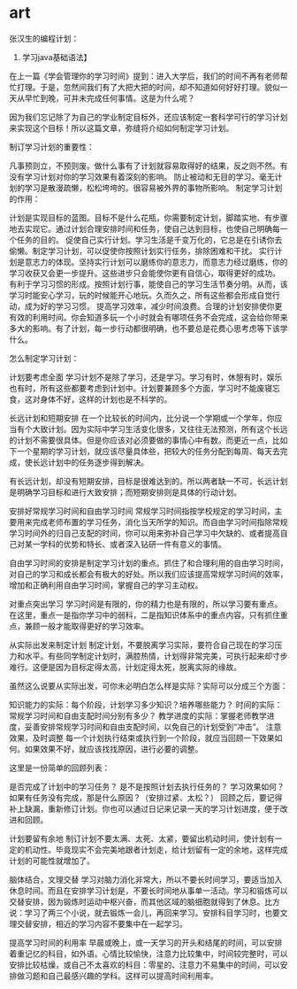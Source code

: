 # art

张汉生的编程计划：

1. 学习java基础语法】

在上一篇《学会管理你的学习时间》提到：进入大学后，我们的时间不再有老师帮忙打理。于是，忽然间我们有了大把大把的时间，却不知道如何好好打理。貌似一天从早忙到晚，可并未完成任何事情。这是为什么呢？

因为我们忘记除了为自己的学业制定目标外，还应该制定一套科学可行的学习计划来实现这个目标！所以这篇文章，弥缝将介绍如何制定学习计划。

制订学习计划的重要性：

凡事预则立，不预则废。做什么事有了计划就容易取得好的结果，反之则不然。有没有学习计划对你的学习效果有着深刻的影响。
防止被动和无目的学习。毫无计划的学习是散漫疏懒，松松垮垮的。很容易被外界的事物所影响。
制定学习计划的作用：

计划是实现目标的蓝图。目标不是什么花瓶，你需要制定计划，脚踏实地、有步骤地去实现它。通过计划合理安排时间和任务，使自己达到目标，也使自己明确每一个任务的目的。
促使自己实行计划。学习生活是千变万化的，它总是在引诱你去偷懒。制定学习计划，可以促使你按照计划实行任务，排除困难和干扰。
实行计划是意志力的体现。坚持实行计划可以磨练你的意志力，而意志力经过磨练，你的学习收获又会更一步提升。这些进步只会能使你更有自信心，取得更好的成功。
有利于学习习惯的形成。按照计划行事，能使自己的学习生活节奏分明。从而，该学习时能安心学习，玩的时候能开心地玩。久而久之，所有这些都会形成自觉行动，成为好的学习习惯。
提高学习效率，减少时间浪费。合理的计划安排使你更有效的利用时间。你会知道多玩一个小时就会有哪项任务不会完成，这会给你带来多大的影响。有了计划，每一步行动都很明确，也不要总是花费心思考虑等下该学什么。

怎么制定学习计划：

计划要考虑全面
学习计划不是除了学习，还是学习。学习有时，休憩有时，娱乐也有时，所有这些都要考虑到计划中。计划要兼顾多个方面，学习时不能废寝忘食，这对身体不好，这样的计划也是不科学的。

长远计划和短期安排
在一个比较长的时间内，比分说一个学期或一个学年，你应当有个大致计划。因为实际中学习生活变化很多，又往往无法预测，所有这个长远的计划不需要很具体。但是你应该对必须要做的事情心中有数。而更近一点，比如下一个星期的学习计划，就应该尽量具体些，把较大的任务分配到每周、每天去完成，使长远计划中的任务逐步得到解决。

有长远计划，却没有短期安排，目标是很难达到的。所以两者缺一不可，长远计划是明确学习目标和进行大致安排；而短期安排则是具体的行动计划。

安排好常规学习时间和自由学习时间
常规学习时间指按学校规定的学习时间，主要用来完成老师布置的学习任务，消化当天所学的知识。而自由学习时间指除常规学习时间外的归自己支配的时间，你可以用来弥补自己学习中欠缺的、或者提高自己对某一学科的优势和特长、或者深入钻研一件有意义的事情。

自由学习时间的安排是制定学习计划的重点。抓住了和合理利用的自由学习时间，对自己的学习和成长都会有极大的好处。所以我们应该提高常规学习时间的效率，增加和正确利用自由学习时间，掌握自己的学习主动权。

对重点突出学习
学习时间是有限的，你的精力也是有限的，所以学习要有重点。在这里，重点一是指你学习中的弱科，二是指知识体系中的重点内容。只有抓住重点，兼顾一般才能取得更好的学习效率。

从实际出发来制定计划
制定计划，不要脱离学习实际，要符合自己现在的学习压力和水平。有些同学制定计划时，满腔热情，计划得非常完美，可执行起来却寸步难行。这便是因为目标定得太高，计划定得太死，脱离实际的缘故。

虽然这么说要从实际出发，可你未必明白怎么样是实际？实际可以分成三个方面：

知识能力的实际：每个阶段，计划学习多少知识？培养哪些能力？
时间的实际：常规学习时间和自由支配时间分别有多少？
教学进度的实际：掌握老师教学进度，妥善安排常规学习时间和自由支配时间，以免自己的计划受到“冲击”。
注意效果，及时调整
每一个计划执行结束或执行到一个阶段，就应当回顾一下效果如何。如果效果不好，就应该找找原因，进行必要的调整。

这里是一份简单的回顾列表：

是否完成了计划中的学习任务？
是不是按照计划去执行任务的？
学习效果如何？
如果有任务没有完成，那是什么原因？（安排过紧、太松？）
回顾之后，要记得补上缺漏，重新修订计划。你也可以通过日记来记录一天的学习计划进度，便于改进和回顾。

计划要留有余地
制订计划不要太满、太死、太紧，要留出机动时间，使计划有一定的机动性。毕竟现实不会完美地跟者计划走，给计划留有一定的余地，这样完成计划的可能性就增加了。

脑体结合，文理交替
学习对脑力消化非常大，所以不要长时间学习，要适当加入休息时间。而且在安排学习计划是，不要长时间地从事单一活动。学习和锻炼可以交替安排，因为锻炼时运动中枢兴奋，而其他区域的脑细胞就得到了休息。比方说：学习了两三个小说，就去锻炼一会儿，再回来学习。安排科目学习时，也要文理交替安排，相近的学习内容不要集中在一起学习。

提高学习时间的利用率
早晨或晚上，或一天学习的开头和结尾的时间，可以安排着重记忆的科目，如外语。心情比较愉快，注意力比较集中，时间较完整时，可以安排比较枯燥，或自己不太喜欢的科目：零星的、注意力不易集中的时间，可以安排做习题和自己最感兴趣的学科。这样可以提高时间利用率。
